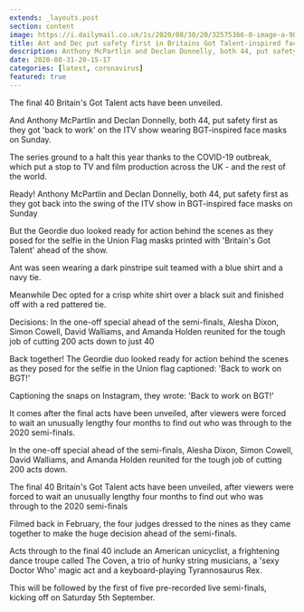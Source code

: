 ```yaml
---
extends: _layouts.post
section: content
image: https://i.dailymail.co.uk/1s/2020/08/30/20/32575366-0-image-a-98_1598815851382.jpg 
title: Ant and Dec put safety first in Britains Got Talent-inspired face masks 
description: Anthony McPartlin and Declan Donnelly, both 44, put safety first as they got back into the swing of the ITV show in BGT-inspired face masks on Sunday. 
date: 2020-08-31-20-15-17 
categories: [latest, coronavirus] 
featured: true 
--- 
```

The final 40 Britain's Got Talent acts have been unveiled. 

And Anthony McPartlin and Declan Donnelly, both 44, put safety first as they got 'back to work' on the ITV show wearing BGT-inspired face masks on Sunday.  

The series ground to a halt this year thanks to the COVID-19 outbreak, which put a stop to TV and film production across the UK - and the rest of the world.  

Ready! Anthony McPartlin and Declan Donnelly, both 44, put safety first as they got back into the swing of the ITV show in BGT-inspired face masks on Sunday

But the Geordie duo looked ready for action behind the scenes as they posed for the selfie in the Union Flag masks printed with 'Britain's Got Talent' ahead of the show.  

Ant was seen wearing a dark pinstripe suit teamed with a blue shirt and a navy tie. 

Meanwhile Dec opted for a crisp white shirt over a black suit and finished off with a red pattered tie.  

Decisions: In the one-off special ahead of the semi-finals, Alesha Dixon, Simon Cowell, David Walliams, and Amanda Holden reunited for the tough job of cutting 200 acts down to just 40

Back together! The Geordie duo looked ready for action behind the scenes as they posed for the selfie in the Union flag captioned: 'Back to work on BGT!' 

Captioning the snaps on Instagram, they wrote: 'Back to work on BGT!' 

It comes after the final acts have been unveiled, after viewers were forced to wait an unusually lengthy four months to find out who was through to the 2020 semi-finals. 

In the one-off special ahead of the semi-finals, Alesha Dixon, Simon Cowell, David Walliams, and Amanda Holden reunited for the tough job of cutting 200 acts down.  

The final 40 Britain's Got Talent acts have been unveiled, after viewers were forced to wait an unusually lengthy four months to find out who was through to the 2020 semi-finals

Filmed back in February, the four judges dressed to the nines as they came together to make the huge decision ahead of the semi-finals. 

Acts through to the final 40 include an American unicyclist, a frightening dance troupe called The Coven, a trio of hunky string musicians, a 'sexy Doctor Who' magic act and a keyboard-playing Tyrannosaurus Rex. 

This will be followed by the first of five pre-recorded live semi-finals, kicking off on Saturday 5th September. 


